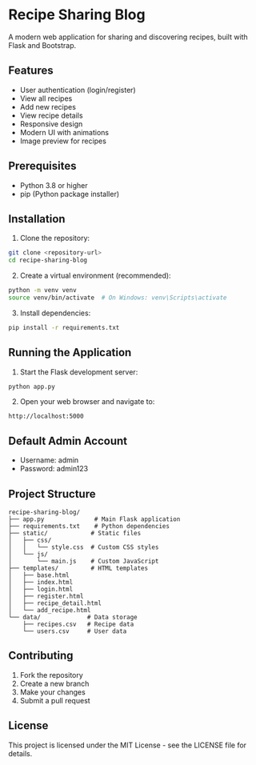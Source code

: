 # Recipe Sharing Blog

A modern web application for sharing and discovering recipes, built with Flask and Bootstrap.

## Features

- User authentication (login/register)
- View all recipes
- Add new recipes
- View recipe details
- Responsive design
- Modern UI with animations
- Image preview for recipes

## Prerequisites

- Python 3.8 or higher
- pip (Python package installer)

## Installation

1. Clone the repository:
```bash
git clone <repository-url>
cd recipe-sharing-blog
```

2. Create a virtual environment (recommended):
```bash
python -m venv venv
source venv/bin/activate  # On Windows: venv\Scripts\activate
```

3. Install dependencies:
```bash
pip install -r requirements.txt
```

## Running the Application

1. Start the Flask development server:
```bash
python app.py
```

2. Open your web browser and navigate to:
```
http://localhost:5000
```

## Default Admin Account

- Username: admin
- Password: admin123

## Project Structure

```
recipe-sharing-blog/
├── app.py              # Main Flask application
├── requirements.txt    # Python dependencies
├── static/            # Static files
│   ├── css/
│   │   └── style.css  # Custom CSS styles
│   └── js/
│       └── main.js    # Custom JavaScript
├── templates/         # HTML templates
│   ├── base.html
│   ├── index.html
│   ├── login.html
│   ├── register.html
│   ├── recipe_detail.html
│   └── add_recipe.html
└── data/             # Data storage
    ├── recipes.csv   # Recipe data
    └── users.csv     # User data
```

## Contributing

1. Fork the repository
2. Create a new branch
3. Make your changes
4. Submit a pull request

## License

This project is licensed under the MIT License - see the LICENSE file for details. 